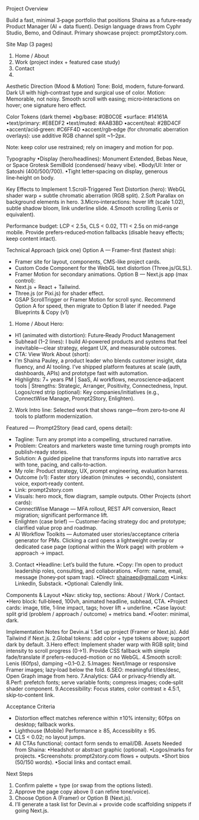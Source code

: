 Project Overview

Build a fast, minimal 3‑page portfolio that positions Shaina as a future‑ready Product Manager (AI + data
fluent). Design language draws from Cyphr Studio, Bemo, and Odinaut. Primary showcase project:
prompt2story.com.

Site Map (3 pages)
1) Home / About
2) Work (project index + featured case study)
3) Contact
4) 
Aesthetic Direction (Mood & Motion)
Tone: Bold, modern, future‑forward. Dark UI with high‑contrast type and surgical use of color.
Motion: Memorable, not noisy. Smooth scroll with easing; micro‑interactions on hover; one signature hero
effect.

Color Tokens (dark theme)
•bg/base: #0B0C0E
•surface: #14161A
•text/primary: #E8EDF2
•text/muted: #AAB3BD
•accent/teal: #2BD4CF
•accent/acid‑green: #C6FF4D
•accent/rgb‑edge (for chromatic aberration overlays): use additive RGB channel split ~1–2px.

Note: keep color use restrained; rely on imagery and motion for pop.

Typography
•Display (hero/headlines): Monument Extended, Bebas Neue, or Space Grotesk SemiBold (condensed/
heavy vibe).
•Body/UI: Inter or Satoshi (400/500/700).
•Tight letter‑spacing on display, generous line‑height on body.

Key Effects to Implement
1.Scroll‑Triggered Text Distortion (hero): WebGL shader warp + subtle chromatic aberration (RGB
split).
2.Soft Parallax on background elements in hero.
3.Micro‑interactions: hover lift (scale 1.02), subtle shadow bloom, link underline slide.
4.Smooth scrolling (Lenis or equivalent).

Performance budget: LCP < 2.5s, CLS < 0.02, TTI < 2.5s on mid‑range mobile. Provide
prefers‑reduced‑motion fallbacks (disable heavy effects; keep content intact).

Technical Approach (pick one)
Option A — Framer-first (fastest ship):
- Framer site for layout, components, CMS-like project cards.
- Custom Code Component for the WebGL text distortion (Three.js/GLSL).
- Framer Motion for secondary animations.
Option B — Next.js app (max control):
- Next.js + React + Tailwind.
- Three.js (or Pixi.js) for shader effect.
- GSAP ScrollTrigger or Framer Motion for scroll sync.
Recommend Option A for speed, then migrate to Option B later if needed.
Page Blueprints & Copy (v1)

1) Home / About
Hero:
- H1 (animated with distortion): Future‑Ready Product Management
- Subhead (1–2 lines): I build AI‑powered products and systems that feel inevitable—clear strategy, elegant
UX, and measurable outcomes.
- CTA: View Work
About (short):
- I’m Shaina Pauley, a product leader who blends customer insight, data fluency, and AI tooling. I’ve shipped
platform features at scale (auth, dashboards, APIs) and prototype fast with automation.
- Highlights: 7+ years PM | SaaS, AI workflows, neuroscience‑adjacent tools | Strengths: Strategic,
Arranger, Positivity, Connectedness, Input.
Logos/cred strip (optional): Key companies/initiatives (e.g., ConnectWise Manage, Prompt2Story,
Enlighten).

2) Work
Intro line: Selected work that shows range—from zero‑to‑one AI tools to platform modernization.

Featured — Prompt2Story (lead card, opens detail):
- Tagline: Turn any prompt into a compelling, structured narrative.
- Problem: Creators and marketers waste time turning rough prompts into publish‑ready stories.
- Solution: A guided pipeline that transforms inputs into narrative arcs with tone, pacing, and
calls‑to‑action.
- My role: Product strategy, UX, prompt engineering, evaluation harness.
- Outcome (v1): Faster story ideation (minutes → seconds), consistent voice, export‑ready content.
- Link: prompt2story.com
- Visuals: hero mock, flow diagram, sample outputs.
Other Projects (short cards):
- ConnectWise Manage — MFA rollout, REST API conversion, React migration; significant performance lift.
- Enlighten (case brief) — Customer‑facing strategy doc and prototype; clarified value prop and roadmap.
- AI Workflow Toolkits — Automated user stories/acceptance criteria generator for PMs.
Clicking a card opens a lightweight overlay or dedicated case page (optional within the Work
page) with problem → approach → impact.

3) Contact
•Headline: Let’s build the future.
•Copy: I’m open to product leadership roles, consulting, and collaborations.
•Form: name, email, message (honey‑pot spam trap).
•Direct: shainaep@gmail.com 
•Links: LinkedIn, Substack.
•Optional: Calendly link.

Components & Layout
•Nav: sticky top, sections: About / Work / Contact.
•Hero block: full‑bleed, 100vh, animated headline, subhead, CTA.
•Project cards: image, title, 1‑line impact, tags; hover lift + underline.
•Case layout: split grid (problem / approach / outcome) + metrics band.
•Footer: minimal, dark.

Implementation Notes for Devin.ai
1.Set up project (Framer or Next.js). Add Tailwind if Next.js.
2.Global tokens: add color + type tokens above; support dark by default.
3.Hero effect: Implement shader warp with RGB split; bind intensity to scroll progress (0→1). Provide CSS fallback with simple fade/translate if prefers-reduced-motion or no WebGL.
4.Smooth scroll: Lenis (60fps), damping ~0.1–0.2.
5.Images: Next/Image or responsive Framer images; lazy‑load below the fold.
6.SEO: meaningful titles/desc, Open Graph image from hero.
7.Analytics: GA4 or privacy‑friendly alt.
8.Perf: prefetch fonts; serve variable fonts; compress images; code‑split shader component.
9.Accessibility: Focus states, color contrast ≥ 4.5:1, skip‑to‑content link.

Acceptance Criteria
- Distortion effect matches reference within ±10% intensity; 60fps on desktop; fallback works.
- Lighthouse (Mobile) Performance ≥ 85, Accessiblity ≥ 95.
- CLS < 0.02; no layout jumps.
- All CTAs functional; contact form sends to email/DB.
Assets Needed from Shaina:
•Headshot or abstract graphic (optional).
•Logos/marks for projects.
•Screenshots: prompt2story.com flows + outputs.
•Short bios (50/150 words).
•Social links and contact email.

Next Steps
1) Confirm palette + type (or swap from the options listed).
2) Approve the page copy above (I can refine tone/voice).
3) Choose Option A (Framer) or Option B (Next.js).
4) I’ll generate a task list for Devin.ai + provide code scaffolding snippets if going Next.js.
